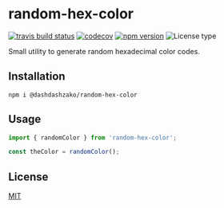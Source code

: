 # random-hex-color

[![travis build status](https://img.shields.io/travis/com/dashdashzako/random-hex-color.svg)](https://travis-ci.com/dashdashzako/random-hex-color)
[![codecov](https://codecov.io/gh/dashdashzako/random-hex-color/branch/master/graph/badge.svg)](https://codecov.io/gh/dashdashzako/random-hex-color)
[![npm version](https://img.shields.io/npm/v/@dashdashzako/random-hex-color.svg)](https://www.npmjs.com/package/@dashdashzako/random-hex-color)
![License type](https://img.shields.io/github/license/dashdashzako/random-hex-color.svg)

Small utility to generate random hexadecimal color codes.

## Installation

```shell
npm i @dashdashzako/random-hex-color
```

## Usage

```ts
import { randomColor } from 'random-hex-color';

const theColor = randomColor();
```

## License

[MIT](LICENSE)
